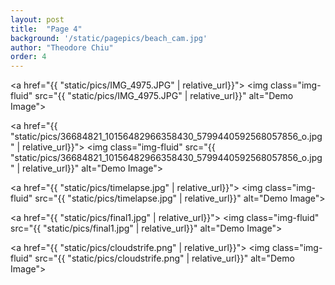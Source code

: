 ```yaml
---
layout: post
title:  "Page 4"
background: '/static/pagepics/beach_cam.jpg'
author: "Theodore Chiu"
order: 4
---
```


<a href="{{ "static/pics/IMG_4975.JPG" | relative_url}}">
	<img class="img-fluid" src="{{ "static/pics/IMG_4975.JPG" | relative_url}}" alt="Demo Image">
</a>

<a href="{{ "static/pics/36684821_10156482966358430_5799440592568057856_o.jpg" | relative_url}}">
	<img class="img-fluid" src="{{ "static/pics/36684821_10156482966358430_5799440592568057856_o.jpg" | relative_url}}" alt="Demo Image">
</a>

<a href="{{ "static/pics/timelapse.jpg" | relative_url}}">
	<img class="img-fluid" src="{{ "static/pics/timelapse.jpg" | relative_url}}" alt="Demo Image">
</a>

<a href="{{ "static/pics/final1.jpg" | relative_url}}">
	<img class="img-fluid" src="{{ "static/pics/final1.jpg" | relative_url}}" alt="Demo Image">
</a>

<a href="{{ "static/pics/cloudstrife.png" | relative_url}}">
	<img class="img-fluid" src="{{ "static/pics/cloudstrife.png" | relative_url}}" alt="Demo Image">
</a>

